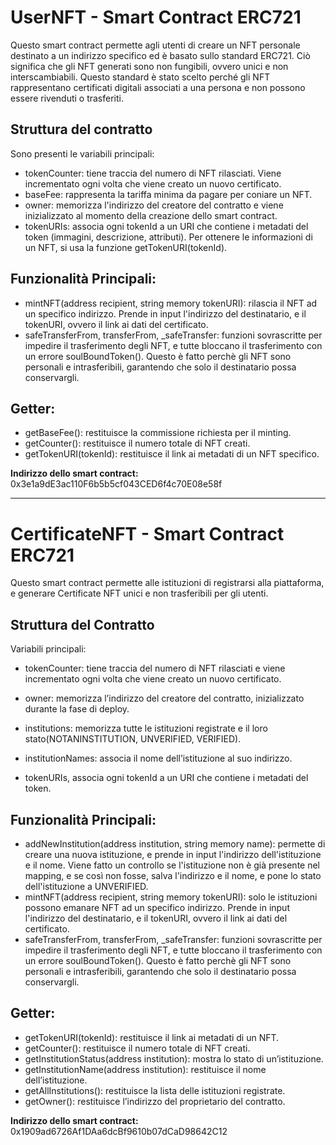 # UserNFT - Smart Contract ERC721

Questo smart contract permette agli utenti di creare un NFT personale destinato a un indirizzo specifico ed è basato sullo standard ERC721. Ciò significa che gli NFT generati sono non fungibili, ovvero unici e non interscambiabili. Questo standard è stato scelto perché gli NFT rappresentano certificati digitali associati a una persona e non possono essere rivenduti o trasferiti.

## Struttura del contratto

Sono presenti le variabili principali:

- tokenCounter: tiene traccia del numero di NFT rilasciati. Viene incrementato ogni volta che viene creato un nuovo certificato.
- baseFee: rappresenta la tariffa minima da pagare per coniare un NFT.
- owner: memorizza l'indirizzo del creatore del contratto e viene inizializzato al momento della creazione dello smart contract.
- tokenURIs: associa ogni tokenId a un URI che contiene i metadati del token (immagini, descrizione, attributi). Per ottenere le informazioni di un NFT, si usa la funzione getTokenURI(tokenId).

## Funzionalità Principali:
- mintNFT(address recipient, string memory tokenURI): rilascia il NFT ad un specifico indirizzo. Prende in input l'indirizzo del destinatario, e il tokenURI, ovvero il link ai dati del certificato. 
- safeTransferFrom, transferFrom, _safeTransfer: funzioni sovrascritte per impedire il trasferimento degli NFT, e tutte bloccano il trasferimento con un errore soulBoundToken(). Questo è fatto perchè gli NFT sono personali e intrasferibili, garantendo che solo il destinatario possa conservargli.

## Getter:
- getBaseFee(): restituisce la commissione richiesta per il minting.
- getCounter(): restituisce il numero totale di NFT creati.
- getTokenURI(tokenId): restituisce il link ai metadati di un NFT specifico.

**Indirizzo dello smart contract:** 0x3e1a9dE3ac110F6b5b5cf043CED6f4c70E08e58f


---

# CertificateNFT - Smart Contract ERC721

Questo smart contract permette alle istituzioni di registrarsi alla piattaforma, e generare Certificate NFT unici e non trasferibili per gli utenti. 

## Struttura del Contratto

Variabili principali:

- tokenCounter: tiene traccia del numero di NFT rilasciati e viene incrementato ogni volta che viene creato un nuovo certificato.

- owner: memorizza l’indirizzo del creatore del contratto, inizializzato durante la fase di deploy.

- institutions: memorizza tutte le istituzioni registrate e il loro stato(NOTANINSTITUTION, UNVERIFIED, VERIFIED).

- institutionNames: associa il nome dell’istituzione al suo indirizzo.

- tokenURIs, associa ogni tokenId a un URI che contiene i metadati del token.

## Funzionalità Principali:
- addNewInstitution(address institution, string memory name): permette di creare una nuova istituzione, e prende in input l'indirizzo dell'istituzione e il nome. Viene fatto un controllo se l'istituzione non è già presente nel mapping, e se così non fosse, salva l'indirizzo e il nome, e pone lo stato dell'istituzione a UNVERIFIED.
- mintNFT(address recipient, string memory tokenURI): solo le istituzioni possono emanare NFT ad un specifico indirizzo. Prende in input l'indirizzo del destinatario, e il tokenURI, ovvero il link ai dati del certificato.
- safeTransferFrom, transferFrom, _safeTransfer: funzioni sovrascritte per impedire il trasferimento degli NFT, e tutte bloccano il trasferimento con un errore soulBoundToken(). Questo è fatto perchè gli NFT sono personali e intrasferibili, garantendo che solo il destinatario possa conservargli.

## Getter:
- getTokenURI(tokenId): restituisce il link ai metadati di un NFT.
- getCounter(): restituisce il numero totale di NFT creati.
- getInstitutionStatus(address institution): mostra lo stato di un’istituzione.
- getInstitutionName(address institution): restituisce il nome dell’istituzione.
- getAllInstitutions(): restituisce la lista delle istituzioni registrate.
- getOwner(): restituisce l’indirizzo del proprietario del contratto.

**Indirizzo dello smart contract:** 0x1909ad6726Af1DAa6dcBf9610b07dCaD98642C12
